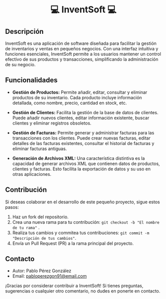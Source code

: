 <h1 align="center">💻 InventSoft 💻</h1>



## Descripción

InventSoft es una aplicación de software diseñada para facilitar la gestión de inventarios y ventas en pequeños negocios. Con una interfaz intuitiva y funciones esenciales, InventSoft permite a los usuarios mantener un control efectivo de sus productos y transacciones, simplificando la administración de su negocio.

## Funcionalidades

- **Gestión de Productos:** Permite añadir, editar, consultar y eliminar productos de su inventario. Cada producto incluye información detallada, como nombre, precio, cantidad en stock, etc.

- **Gestión de Clientes:** Facilita la gestión de la base de datos de clientes. Puede añadir nuevos clientes, editar información existente, buscar clientes y eliminar registros obsoletos.

- **Gestión de Facturas:** Permite generar y administrar facturas para las transacciones con los clientes. Puede crear nuevas facturas, editar detalles de las facturas existentes, consultar el historial de facturas y eliminar facturas antiguas.

- **Generación de Archivos XML:** Una característica distintiva es la capacidad de generar archivos XML que contienen datos de productos, clientes y facturas. Esto facilita la exportación de datos y su uso en otras aplicaciones.

## Contribución

Si deseas colaborar en el desarrollo de este pequeño proyecto, sigue estos pasos:

1. Haz un fork del repositorio.
2. Crea una nueva rama para tu contribución: `git checkout -b "El nombre de tu rama"` .
3. Realiza tus cambios y commitea tus contribuciones: `git commit -m "Descripción de tus cambios"`.
4. Envía un Pull Request (PR) a la rama principal del proyecto.

## Contacto

- Autor: Pablo Pérez González
- Email: pabloperezgon91@email.com

¡Gracias por considerar contribuir a InventSoft! Si tienes preguntas, sugerencias o cualquier otro comentario, no dudes en ponerte en contacto.
